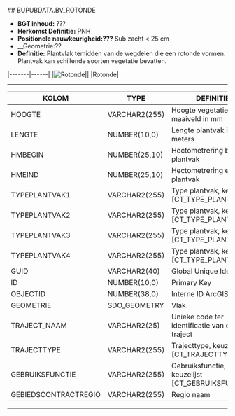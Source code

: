 ﻿﻿## BUPUBDATA.BV_ROTONDE


* __BGT inhoud:__ ???
* __Herkomst Definitie:__ PNH
* __Positionele nauwkeurigheid:???__ Sub zacht < 25 cm
* __Geometrie:??
* __Definitie:__  Plantvlak temidden van de wegdelen die een rotonde vormen. Plantvak kan schillende soorten vegetatie bevatten.


|-------|------|
|![Rotonde](rotonde.png)||
|Rotonde|

***

|KOLOM                               |TYPE              |DEFINITIE|
|------                              |----              |-----    |
|HOOGTE                             |VARCHAR2(255)     |Hoogte vegetatie t.o.v. maaiveld in mm|
|LENGTE                              |NUMBER(10,0)      |Lengte plantvak in hele meters|
|HMBEGIN                             |NUMBER(25,10)     |Hectometrering begin plantvak|
|HMEIND                              |NUMBER(25,10)     |Hectometrering eind plantvak|
|TYPEPLANTVAK1                        |VARCHAR2(255)     |Type plantvak, keuzelijst [CT_TYPE_PLANTVAK]|
|TYPEPLANTVAK2                        |VARCHAR2(255)     |Type plantvak, keuzelijst [CT_TYPE_PLANTVAK]|
|TYPEPLANTVAK3                        |VARCHAR2(255)     |Type plantvak, keuzelijst [CT_TYPE_PLANTVAK]|
|TYPEPLANTVAK4                        |VARCHAR2(255)     |Type plantvak, keuzelijst [CT_TYPE_PLANTVAK]|
|GUID                                |VARCHAR2(40)      |Global Unique Identifier|
|ID                                  |NUMBER(10,0)      |Primary Key|
|OBJECTID                            |NUMBER(38,0)   |Interne ID ArcGIS|
|GEOMETRIE                           |SDO_GEOMETRY      |Vlak|
|TRAJECT_NAAM                        |VARCHAR2(25)      |Unieke code ter identificatie van een traject|
|TRAJECTTYPE                         |VARCHAR2(255)    |Trajecttype, keuzelijst [CT_TRAJECTTYPE]|
|GEBRUIKSFUNCTIE                    |VARCHAR2(255)    |Gebruiksfunctie, keuzelijst [CT_GEBRUIKSFUNCTIE]|
|GEBIEDSCONTRACTREGIO                |VARCHAR2(255)  |Regio naam|


***
